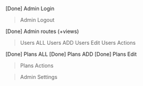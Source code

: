 [Done] Admin Login
> Admin Logout

[Done] Admin routes (+views)

> Users ALL
> Users ADD
> Users Edit
> Users Actions

[Done] Plans ALL
[Done] Plans ADD
[Done] Plans Edit
> Plans Actions

> Admin Settings